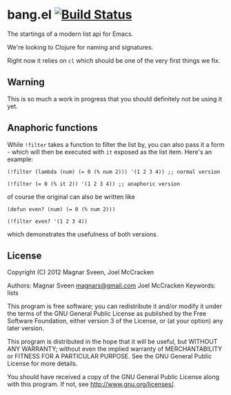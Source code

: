 # bang.el [![Build Status](https://secure.travis-ci.org/magnars/bang.el.png)](http://travis-ci.org/magnars/bang.el)

The startings of a modern list api for Emacs.

We're looking to Clojure for naming and signatures.

Right now it relies on `cl` which should be one of the very first things we fix.

## Warning

This is so much a work in progress that you should definitely not be using it yet.

## Anaphoric functions

While `!filter` takes a function to filter the list by, you can also pass
it a form - which will then be executed with `it` exposed as the list item.
Here's an example:

    (!filter (lambda (num) (= 0 (% num 2))) '(1 2 3 4)) ;; normal version

    (!filter (= 0 (% it 2)) '(1 2 3 4)) ;; anaphoric version

of course the original can also be written like

    (defun even? (num) (= 0 (% num 2)))

    (!filter even? '(1 2 3 4))

which demonstrates the usefulness of both versions.

## License

Copyright (C) 2012 Magnar Sveen, Joel McCracken

Authors: Magnar Sveen <magnars@gmail.com>
         Joel McCracken
Keywords: lists

This program is free software; you can redistribute it and/or modify
it under the terms of the GNU General Public License as published by
the Free Software Foundation, either version 3 of the License, or
(at your option) any later version.

This program is distributed in the hope that it will be useful,
but WITHOUT ANY WARRANTY; without even the implied warranty of
MERCHANTABILITY or FITNESS FOR A PARTICULAR PURPOSE.  See the
GNU General Public License for more details.

You should have received a copy of the GNU General Public License
along with this program.  If not, see <http://www.gnu.org/licenses/>.
